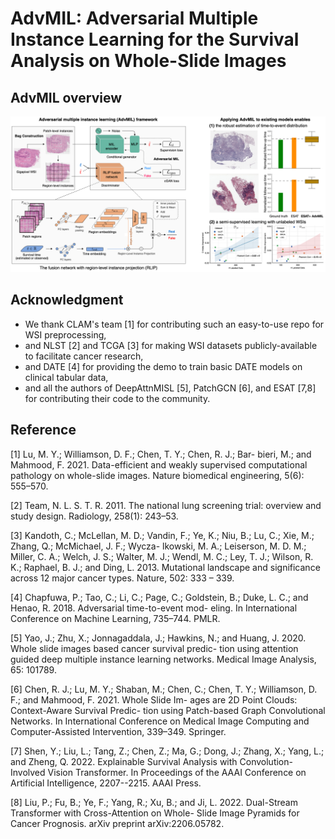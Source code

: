 # AdvMIL: Adversarial Multiple Instance Learning for the Survival Analysis on Whole-Slide Images

## AdvMIL overview

![AdvMIL framework overview](tools/AdvMIL-GraphicalAbstract.png)

## Acknowledgment
- We thank CLAM's team [1] for contributing such an easy-to-use repo for WSI preprocessing,
- and NLST [2] and TCGA [3] for making WSI datasets publicly-available to facilitate cancer research,
- and DATE [4] for providing the demo to train basic DATE models on clinical tabular data,
- and all the authors of DeepAttnMISL [5], PatchGCN [6], and ESAT [7,8] for contributing their code to the community.

## Reference
[1] Lu, M. Y.; Williamson, D. F.; Chen, T. Y.; Chen, R. J.; Bar- bieri, M.; and Mahmood, F. 2021. Data-efficient and weakly supervised computational pathology on whole-slide images. Nature biomedical engineering, 5(6): 555–570.

[2] Team, N. L. S. T. R. 2011. The national lung screening trial: overview and study design. Radiology, 258(1): 243–53.

[3] Kandoth, C.; McLellan, M. D.; Vandin, F.; Ye, K.; Niu, B.; Lu, C.; Xie, M.; Zhang, Q.; McMichael, J. F.; Wycza- lkowski, M. A.; Leiserson, M. D. M.; Miller, C. A.; Welch, J. S.; Walter, M. J.; Wendl, M. C.; Ley, T. J.; Wilson, R. K.; Raphael, B. J.; and Ding, L. 2013. Mutational landscape and significance across 12 major cancer types. Nature, 502: 333 – 339.

[4] Chapfuwa, P.; Tao, C.; Li, C.; Page, C.; Goldstein, B.; Duke, L. C.; and Henao, R. 2018. Adversarial time-to-event mod- eling. In International Conference on Machine Learning, 735–744. PMLR. 

[5] Yao, J.; Zhu, X.; Jonnagaddala, J.; Hawkins, N.; and Huang, J. 2020. Whole slide images based cancer survival predic- tion using attention guided deep multiple instance learning networks. Medical Image Analysis, 65: 101789.

[6] Chen, R. J.; Lu, M. Y.; Shaban, M.; Chen, C.; Chen, T. Y.; Williamson, D. F.; and Mahmood, F. 2021. Whole Slide Im- ages are 2D Point Clouds: Context-Aware Survival Predic- tion using Patch-based Graph Convolutional Networks. In International Conference on Medical Image Computing and Computer-Assisted Intervention, 339–349. Springer. 

[7] Shen, Y.; Liu, L.; Tang, Z.; Chen, Z.; Ma, G.; Dong, J.; Zhang, X.; Yang, L.; and Zheng, Q. 2022. Explainable Survival Analysis with Convolution-Involved Vision Transformer. In Proceedings of the AAAI Conference on Artificial Intelligence, 2207--2215. AAAI Press. 

[8] Liu, P.; Fu, B.; Ye, F.; Yang, R.; Xu, B.; and Ji, L. 2022. Dual-Stream Transformer with Cross-Attention on Whole- Slide Image Pyramids for Cancer Prognosis. arXiv preprint arXiv:2206.05782.
